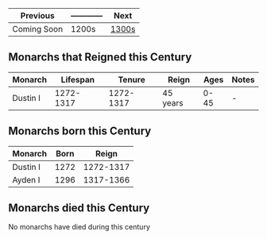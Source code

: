 | Previous | ———— | Next |
| - | - | - |
| Coming Soon | 1200s | [1300s] |

[1300s]: ../1200_1299/
## Monarchs that Reigned this Century
| Monarch | Lifespan | Tenure | Reign | Ages | Notes |
| ------- | ------- | ------- | ------- | ------- | ------- |
| Dustin I | 1272-1317 | 1272-1317 | 45 years | 0-45 | - |

## Monarchs born this Century
| Monarch | Born | Reign |
| ------- | ------- | ----- |
| Dustin I | 1272 | 1272-1317 |
| Ayden I | 1296 | 1317-1366 |


## Monarchs died this Century
No monarchs have died during this century

